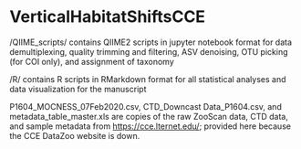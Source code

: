 # VerticalHabitatShiftsCCE

/QIIME_scripts/ 
contains QIIME2 scripts in jupyter notebook format for data demultiplexing, quality trimming and filtering, ASV denoising, OTU picking (for COI only), and assignment of taxonomy


/R/
contains R scripts in RMarkdown format for all statistical analyses and data visualization for the manuscript

P1604_MOCNESS_07Feb2020.csv, CTD_Downcast Data_P1604.csv, and metadata_table_master.xls are copies of the raw ZooScan data, CTD data, and sample metadata from https://cce.lternet.edu/; provided here because the CCE DataZoo website is down. 
